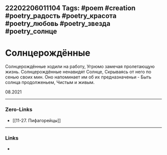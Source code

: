 22202206011104
Tags: #poem #creation #poetry_радость #poetry_красота #poetry_любовь #poetry_звезда #poetry_солнце
---
# Солнцерождённые

Солнцерождённые ходили на работу,
Угрюмо замечая пролетающую жизнь.
Солнцерождённые ненавидят Солнце,
Скрываясь от него по сенью своих мин.
Оно напоминает им об их предназначеньи - 
Быть солнца продолженьем, 
Чистым и живым.

08.2021

---
### Zero-Links
- [[11-27. Пифагорейцы]]
---
### Links
- 